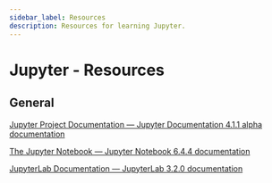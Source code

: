 ```yaml
---
sidebar_label: Resources
description: Resources for learning Jupyter.
---
```


# Jupyter - Resources

## General

[Jupyter Project Documentation — Jupyter Documentation 4.1.1 alpha documentation](https://jupyter.readthedocs.io/en/latest/index.html)

[The Jupyter Notebook — Jupyter Notebook 6.4.4 documentation](https://jupyter-notebook.readthedocs.io/en/stable/notebook.html#introduction)

[JupyterLab Documentation — JupyterLab 3.2.0 documentation](https://jupyterlab.readthedocs.io/en/stable/index.html)